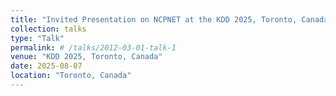 ```yaml
---
title: "Invited Presentation on NCPNET at the KDD 2025, Toronto, Canada"
collection: talks
type: "Talk"
permalink: # /talks/2012-03-01-talk-1
venue: "KDD 2025, Toronto, Canada"
date: 2025-08-07
location: "Toronto, Canada"
---
```

